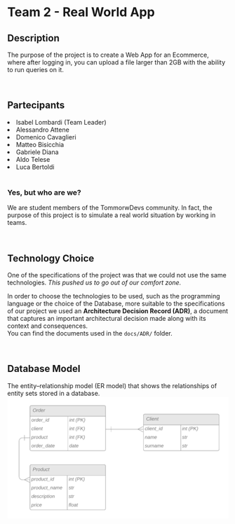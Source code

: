 <h1>Team 2 - Real World App</h1>


<h2>Description</h2>
<p>
The purpose of the project is to create a Web App for an Ecommerce, where after logging in, you can upload a file larger than 2GB with the ability to run queries on it.
</p>

<br>

<h2>Partecipants</h2>
<li> Isabel Lombardi (Team Leader) </li>
<li> Alessandro Attene </li>
<li> Domenico Cavaglieri </li>
<li> Matteo Bisicchia </li>
<li> Gabriele Diana </li>
<li> Aldo Telese </li>
<li> Luca Bertoldi </li>
<br>

<h3>Yes, but who are we?</h3>
<p>
We are student members of the TommorwDevs community.
In fact, the purpose of this project is to simulate a real world situation by working in teams.
</p>

<br>

<h2>Technology Choice</h2>
<p>
One of the specifications of the project was that we could not use the same technologies.
<i>This pushed us to go out of our comfort zone.</i>

In order to choose the technologies to be used, such as the programming language or the choice of the Database, more suitable to the specifications of our project we used an <b>Architecture Decision Record (ADR)</b>, a document that captures an important architectural decision made along with its context and consequences. <br>
You can find the documents used in the <code>docs/ADR/</code> folder.
</p>

<br>

<h2>Database Model</h2>
<p>
The entity–relationship model (ER model) that shows the relationships of entity sets stored in a database.

<img src="docs\images\ER_database.png" alt="ER Database">
</p>
